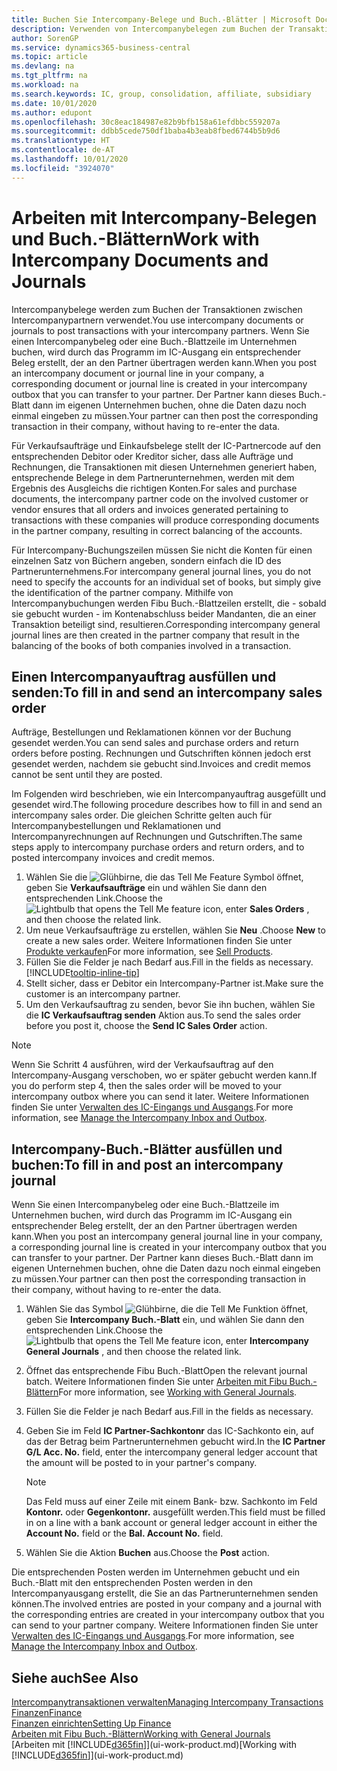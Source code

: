```yaml
---
title: Buchen Sie Intercompany-Belege und Buch.-Blätter | Microsoft Docs
description: Verwenden von Intercompanybelegen zum Buchen der Transaktionen zwischen Intercompanypartnern
author: SorenGP
ms.service: dynamics365-business-central
ms.topic: article
ms.devlang: na
ms.tgt_pltfrm: na
ms.workload: na
ms.search.keywords: IC, group, consolidation, affiliate, subsidiary
ms.date: 10/01/2020
ms.author: edupont
ms.openlocfilehash: 30c8eac184987e82b9bfb158a61efdbbc559207a
ms.sourcegitcommit: ddbb5cede750df1baba4b3eab8fbed6744b5b9d6
ms.translationtype: HT
ms.contentlocale: de-AT
ms.lasthandoff: 10/01/2020
ms.locfileid: "3924070"
---
```

# <a name="work-with-intercompany-documents-and-journals"></a><span data-ttu-id="c4ab8-103">Arbeiten mit Intercompany-Belegen und Buch.-Blättern</span><span class="sxs-lookup"><span data-stu-id="c4ab8-103">Work with Intercompany Documents and Journals</span></span>
<span data-ttu-id="c4ab8-104">Intercompanybelege werden zum Buchen der Transaktionen zwischen Intercompanypartnern verwendet.</span><span class="sxs-lookup"><span data-stu-id="c4ab8-104">You use intercompany documents or journals to post transactions with your intercompany partners.</span></span> <span data-ttu-id="c4ab8-105">Wenn Sie einen Intercompanybeleg oder eine Buch.-Blattzeile im Unternehmen buchen, wird durch das Programm im IC-Ausgang ein entsprechender Beleg erstellt, der an den Partner übertragen werden kann.</span><span class="sxs-lookup"><span data-stu-id="c4ab8-105">When you post an intercompany document or journal line in your company, a corresponding document or journal line is created in your intercompany outbox that you can transfer to your partner.</span></span> <span data-ttu-id="c4ab8-106">Der Partner kann dieses Buch.-Blatt dann im eigenen Unternehmen buchen, ohne die Daten dazu noch einmal eingeben zu müssen.</span><span class="sxs-lookup"><span data-stu-id="c4ab8-106">Your partner can then post the corresponding transaction in their company, without having to re-enter the data.</span></span>

<span data-ttu-id="c4ab8-107">Für Verkaufsaufträge und Einkaufsbelege stellt der IC-Partnercode auf den entsprechenden Debitor oder Kreditor sicher, dass alle Aufträge und Rechnungen, die Transaktionen mit diesen Unternehmen generiert haben, entsprechende Belege in dem Partnerunternehmen, werden mit dem Ergebnis des Ausgleichs die richtigen Konten.</span><span class="sxs-lookup"><span data-stu-id="c4ab8-107">For sales and purchase documents, the intercompany partner code on the involved customer or vendor ensures that all orders and invoices generated pertaining to transactions with these companies will produce corresponding documents in the partner company, resulting in correct balancing of the accounts.</span></span>

<span data-ttu-id="c4ab8-108">Für Intercompany-Buchungszeilen müssen Sie nicht die Konten für einen einzelnen Satz von Büchern angeben, sondern einfach die ID des Partnerunternehmens.</span><span class="sxs-lookup"><span data-stu-id="c4ab8-108">For intercompany general journal lines, you do not need to specify the accounts for an individual set of books, but simply give the identification of the partner company.</span></span> <span data-ttu-id="c4ab8-109">Mithilfe von Intercompanybuchungen werden Fibu Buch.-Blattzeilen erstellt, die - sobald sie gebucht wurden - im Kontenabschluss beider Mandanten, die an einer Transaktion beteiligt sind, resultieren.</span><span class="sxs-lookup"><span data-stu-id="c4ab8-109">Corresponding intercompany general journal lines are then created in the partner company that result in the balancing of the books of both companies involved in a transaction.</span></span>

## <a name="to-fill-in-and-send-an-intercompany-sales-order"></a><span data-ttu-id="c4ab8-110">Einen Intercompanyauftrag ausfüllen und senden:</span><span class="sxs-lookup"><span data-stu-id="c4ab8-110">To fill in and send an intercompany sales order</span></span>
<span data-ttu-id="c4ab8-111">Aufträge, Bestellungen und Reklamationen können vor der Buchung gesendet werden.</span><span class="sxs-lookup"><span data-stu-id="c4ab8-111">You can send sales and purchase orders and return orders before posting.</span></span> <span data-ttu-id="c4ab8-112">Rechnungen und Gutschriften können jedoch erst gesendet werden, nachdem sie gebucht sind.</span><span class="sxs-lookup"><span data-stu-id="c4ab8-112">Invoices and credit memos cannot be sent until they are posted.</span></span>

<span data-ttu-id="c4ab8-113">Im Folgenden wird beschrieben, wie ein Intercompanyauftrag ausgefüllt und gesendet wird.</span><span class="sxs-lookup"><span data-stu-id="c4ab8-113">The following procedure describes how to fill in and send an intercompany sales order.</span></span> <span data-ttu-id="c4ab8-114">Die gleichen Schritte gelten auch für Intercompanybestellungen und Reklamationen und Intercompanyrechnungen auf Rechnungen und Gutschriften.</span><span class="sxs-lookup"><span data-stu-id="c4ab8-114">The same steps apply to intercompany purchase orders and return orders, and to posted intercompany invoices and credit memos.</span></span>  

1. <span data-ttu-id="c4ab8-115">Wählen Sie die ![Glühbirne, die das Tell Me Feature](media/ui-search/search_small.png "Tell Me-Funktion") Symbol öffnet, geben Sie **Verkaufsaufträge** ein und wählen Sie dann den entsprechenden Link.</span><span class="sxs-lookup"><span data-stu-id="c4ab8-115">Choose the ![Lightbulb that opens the Tell Me feature](media/ui-search/search_small.png "Tell me what you want to do") icon, enter **Sales Orders** , and then choose the related link.</span></span>  
2. <span data-ttu-id="c4ab8-116">Um neue Verkaufsaufträge zu erstellen, wählen Sie **Neu** .</span><span class="sxs-lookup"><span data-stu-id="c4ab8-116">Choose **New** to create a new sales order.</span></span> <span data-ttu-id="c4ab8-117">Weitere Informationen finden Sie unter [Produkte verkaufen](sales-how-sell-products.md)</span><span class="sxs-lookup"><span data-stu-id="c4ab8-117">For more information, see [Sell Products](sales-how-sell-products.md).</span></span>  
3. <span data-ttu-id="c4ab8-118">Füllen Sie die Felder je nach Bedarf aus.</span><span class="sxs-lookup"><span data-stu-id="c4ab8-118">Fill in the fields as necessary.</span></span> [!INCLUDE[tooltip-inline-tip](includes/tooltip-inline-tip_md.md)]
4. <span data-ttu-id="c4ab8-119">Stellt sicher, dass er Debitor ein Intercompany-Partner ist.</span><span class="sxs-lookup"><span data-stu-id="c4ab8-119">Make sure the customer is an intercompany partner.</span></span>
5. <span data-ttu-id="c4ab8-120">Um den Verkaufsauftrag zu senden, bevor Sie ihn buchen, wählen Sie die **IC Verkaufsauftrag senden** Aktion aus.</span><span class="sxs-lookup"><span data-stu-id="c4ab8-120">To send the sales order before you post it, choose the **Send IC Sales Order** action.</span></span>

> [!NOTE]
> <span data-ttu-id="c4ab8-121">Wenn Sie Schritt 4 ausführen, wird der Verkaufsauftrag auf den Intercompany-Ausgang verschoben, wo er später gebucht werden kann.</span><span class="sxs-lookup"><span data-stu-id="c4ab8-121">If you do perform step 4, then the sales order will be moved to your intercompany outbox where you can send it later.</span></span> <span data-ttu-id="c4ab8-122">Weitere Informationen finden Sie unter [Verwalten des IC-Eingangs und Ausgangs](intercompany-how-manage-intercompany-inbox.md).</span><span class="sxs-lookup"><span data-stu-id="c4ab8-122">For more information, see [Manage the Intercompany Inbox and Outbox](intercompany-how-manage-intercompany-inbox.md).</span></span>

## <a name="to-fill-in-and-post-an-intercompany-journal"></a><span data-ttu-id="c4ab8-123">Intercompany-Buch.-Blätter ausfüllen und buchen:</span><span class="sxs-lookup"><span data-stu-id="c4ab8-123">To fill in and post an intercompany journal</span></span>
<span data-ttu-id="c4ab8-124">Wenn Sie einen Intercompanybeleg oder eine Buch.-Blattzeile im Unternehmen buchen, wird durch das Programm im IC-Ausgang ein entsprechender Beleg erstellt, der an den Partner übertragen werden kann.</span><span class="sxs-lookup"><span data-stu-id="c4ab8-124">When you post an intercompany general journal line in your company, a corresponding journal line is created in your intercompany outbox that you can transfer to your partner.</span></span> <span data-ttu-id="c4ab8-125">Der Partner kann dieses Buch.-Blatt dann im eigenen Unternehmen buchen, ohne die Daten dazu noch einmal eingeben zu müssen.</span><span class="sxs-lookup"><span data-stu-id="c4ab8-125">Your partner can then post the corresponding transaction in their company, without having to re-enter the data.</span></span>

1. <span data-ttu-id="c4ab8-126">Wählen Sie das Symbol ![Glühbirne, die die Tell Me Funktion öffnet](media/ui-search/search_small.png "Tell Me-Funktion"), geben Sie **Intercompany Buch.-Blatt** ein, und wählen Sie dann den entsprechenden Link.</span><span class="sxs-lookup"><span data-stu-id="c4ab8-126">Choose the ![Lightbulb that opens the Tell Me feature](media/ui-search/search_small.png "Tell me what you want to do") icon, enter **Intercompany General Journals** , and then choose the related link.</span></span>  
2. <span data-ttu-id="c4ab8-127">Öffnet das entsprechende Fibu Buch.-Blatt</span><span class="sxs-lookup"><span data-stu-id="c4ab8-127">Open the relevant journal batch.</span></span> <span data-ttu-id="c4ab8-128">Weitere Informationen finden Sie unter [Arbeiten mit Fibu Buch.-Blättern](ui-work-general-journals.md)</span><span class="sxs-lookup"><span data-stu-id="c4ab8-128">For more information, see [Working with General Journals](ui-work-general-journals.md).</span></span>
3. <span data-ttu-id="c4ab8-129">Füllen Sie die Felder je nach Bedarf aus.</span><span class="sxs-lookup"><span data-stu-id="c4ab8-129">Fill in the fields as necessary.</span></span>
4. <span data-ttu-id="c4ab8-130">Geben Sie im Feld **IC Partner-Sachkontonr** das IC-Sachkonto ein, auf das der Betrag beim Partnerunternehmen gebucht wird.</span><span class="sxs-lookup"><span data-stu-id="c4ab8-130">In the **IC Partner G/L Acc. No.** field, enter the intercompany general ledger account that the amount will be posted to in your partner's company.</span></span>

    > [!NOTE]
    > <span data-ttu-id="c4ab8-131">Das Feld muss auf einer Zeile mit einem Bank- bzw. Sachkonto im Feld **Kontonr.** oder  **Gegenkontonr.** ausgefüllt werden.</span><span class="sxs-lookup"><span data-stu-id="c4ab8-131">This field must be filled in on a line with a bank account or general ledger account in either the **Account No.** field or the **Bal. Account No.** field.</span></span>  
5. <span data-ttu-id="c4ab8-132">Wählen Sie die Aktion **Buchen** aus.</span><span class="sxs-lookup"><span data-stu-id="c4ab8-132">Choose the **Post** action.</span></span>

<span data-ttu-id="c4ab8-133">Die entsprechenden Posten werden im Unternehmen gebucht und ein Buch.-Blatt mit den entsprechenden Posten werden in den Intercompanyausgang erstellt, die Sie an das Partnerunternehmen senden können.</span><span class="sxs-lookup"><span data-stu-id="c4ab8-133">The involved entries are posted in your company and a journal with the corresponding entries are created in your intercompany outbox that you can send to your partner company.</span></span> <span data-ttu-id="c4ab8-134">Weitere Informationen finden Sie unter [Verwalten des IC-Eingangs und Ausgangs](intercompany-how-manage-intercompany-inbox.md).</span><span class="sxs-lookup"><span data-stu-id="c4ab8-134">For more information, see [Manage the Intercompany Inbox and Outbox](intercompany-how-manage-intercompany-inbox.md).</span></span>

## <a name="see-also"></a><span data-ttu-id="c4ab8-135">Siehe auch</span><span class="sxs-lookup"><span data-stu-id="c4ab8-135">See Also</span></span>
[<span data-ttu-id="c4ab8-136">Intercompanytransaktionen verwalten</span><span class="sxs-lookup"><span data-stu-id="c4ab8-136">Managing Intercompany Transactions</span></span>](intercompany-manage.md)  
[<span data-ttu-id="c4ab8-137">Finanzen</span><span class="sxs-lookup"><span data-stu-id="c4ab8-137">Finance</span></span>](finance.md)  
[<span data-ttu-id="c4ab8-138">Finanzen einrichten</span><span class="sxs-lookup"><span data-stu-id="c4ab8-138">Setting Up Finance</span></span>](finance-setup-finance.md)  
[<span data-ttu-id="c4ab8-139">Arbeiten mit Fibu Buch.-Blättern</span><span class="sxs-lookup"><span data-stu-id="c4ab8-139">Working with General Journals</span></span>](ui-work-general-journals.md)  
<span data-ttu-id="c4ab8-140">[Arbeiten mit [!INCLUDE[d365fin](includes/d365fin_md.md)]](ui-work-product.md)</span><span class="sxs-lookup"><span data-stu-id="c4ab8-140">[Working with [!INCLUDE[d365fin](includes/d365fin_md.md)]](ui-work-product.md)</span></span>
